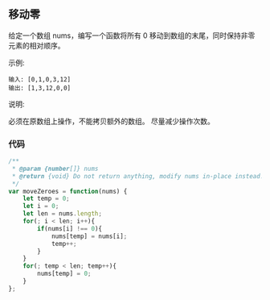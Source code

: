 ## 移动零
给定一个数组 nums，编写一个函数将所有 0 移动到数组的末尾，同时保持非零元素的相对顺序。

示例:
```
输入: [0,1,0,3,12]
输出: [1,3,12,0,0]
```
说明:

必须在原数组上操作，不能拷贝额外的数组。
尽量减少操作次数。

### 代码
``` js
/**
 * @param {number[]} nums
 * @return {void} Do not return anything, modify nums in-place instead.
 */
var moveZeroes = function(nums) {
    let temp = 0;
    let i = 0;
    let len = nums.length;
    for(; i < len; i++){
        if(nums[i] !== 0){
            nums[temp] = nums[i];
            temp++;
        }
    }
    for(; temp < len; temp++){
        nums[temp] = 0;
    }  
};
```